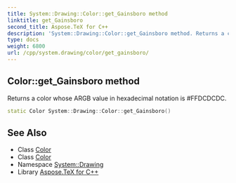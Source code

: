 ```yaml
---
title: System::Drawing::Color::get_Gainsboro method
linktitle: get_Gainsboro
second_title: Aspose.TeX for C++
description: 'System::Drawing::Color::get_Gainsboro method. Returns a color whose ARGB value in hexadecimal notation is #FFDCDCDC in C++.'
type: docs
weight: 6800
url: /cpp/system.drawing/color/get_gainsboro/
---
```

## Color::get_Gainsboro method


Returns a color whose ARGB value in hexadecimal notation is #FFDCDCDC.

```cpp
static Color System::Drawing::Color::get_Gainsboro()
```

## See Also

* Class [Color](../)
* Class [Color](../)
* Namespace [System::Drawing](../../)
* Library [Aspose.TeX for C++](../../../)
